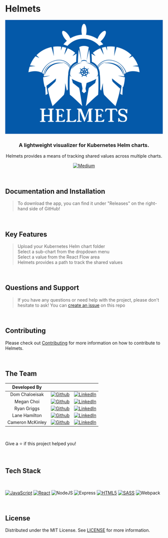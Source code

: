 # Helmets

<div align="center">

<img src="./github_assets/img/Helmets_logo_background.jpg" width="600" >

### A lightweight visualizer for Kubernetes Helm charts.

Helmets provides a means of tracking shared values across multiple charts.

[![Medium](https://img.shields.io/badge/-Medium-black.svg?style=for-the-badge&logo=medium&logoColor=black&colorB=white)]()

</div>

<br>

## Documentation and Installation

> To download the app, you can find it under "Releases" on the right-hand side of GitHub!

<br>

## Key Features

> Upload your Kubernetes Helm chart folder
> <br>
> Select a sub-chart from the dropdown menu
> <br>
> Select a value from the React Flow area
> <br>
> Helmets provides a path to track the shared values

<br>

## Questions and Support

> If you have any questions or need help with the project, please don't hesitate to ask! You can <a href="https://github.com/oslabs-beta/helmets/issues">create an issue</a> on this repo

<br>

## Contributing

Please check out [Contributing](CONTRIBUTING.md) for more information on how to contribute to Helmets.

<br>

## The Team

|   Developed By   |                                                                                                                                                |                                                                                                                                                                   |
| :--------------: | :--------------------------------------------------------------------------------------------------------------------------------------------: | :---------------------------------------------------------------------------------------------------------------------------------------------------------------: |
|  Dom Chaloeisak  |   [![Github](https://img.shields.io/badge/github-%23121011.svg?style=for-the-badge&logo=github&logoColor=white)](https://github.com/domc13)    |           [![LinkedIn](https://img.shields.io/badge/LinkedIn-%230077B5.svg?logo=linkedin&logoColor=white)](https://www.linkedin.com/in/dom-chaloeisak/)           |
|    Megan Choi    |   [![Github](https://img.shields.io/badge/github-%23121011.svg?style=for-the-badge&logo=github&logoColor=white)](https://github.com/mgnchoi)   |              [![LinkedIn](https://img.shields.io/badge/LinkedIn-%230077B5.svg?logo=linkedin&logoColor=white)](https://www.linkedin.com/in/mgnchoi/)               |
|   Ryan Griggs    |  [![Github](https://img.shields.io/badge/github-%23121011.svg?style=for-the-badge&logo=github&logoColor=white)](https://github.com/R-Griggs)   |       [![LinkedIn](https://img.shields.io/badge/LinkedIn-%230077B5.svg?logo=linkedin&logoColor=white)](https://www.linkedin.com/in/ryan-griggs-03318525a/)        |
|  Lane Hamilton   |  [![Github](https://img.shields.io/badge/github-%23121011.svg?style=for-the-badge&logo=github&logoColor=white)](https://github.com/LaneEcho)   |          [![LinkedIn](https://img.shields.io/badge/LinkedIn-%230077B5.svg?logo=linkedin&logoColor=white)](https://www.linkedin.com/in/aleyna-hamilton/)           |
| Cameron McKinley | [![Github](https://img.shields.io/badge/github-%23121011.svg?style=for-the-badge&logo=github&logoColor=white)](https://github.com/dev-cameron) | [![LinkedIn](https://img.shields.io/badge/LinkedIn-%230077B5.svg?logo=linkedin&logoColor=white)](https://www.linkedin.com/in/cameron-mckinley-pmp-csm-36198210b/) |

<br>

Give a ⭐️ if this project helped you!

<br>

## Tech Stack

<br>

[![JavaScript][JavaScript]][JavaScript-url] [![React][React.js]][React-url] ![NodeJS](https://img.shields.io/badge/node.js-6DA55F?style=for-the-badge&logo=node.js&logoColor=white) ![Express](https://img.shields.io/badge/Express.js-000000?style=for-the-badge&logo=express&logoColor=white) [![HTML5][HTML5]][HTML5-url] [![SASS][SASS]][SASS-url] ![Webpack](https://img.shields.io/badge/webpack-%238DD6F9.svg?style=for-the-badge&logo=webpack&logoColor=black)

<br>

## License

Distributed under the MIT License. See [LICENSE](LICENSE) for more information.

<br>

[React.js]: https://img.shields.io/badge/react-%2320232a.svg?style=for-the-badge&logo=react&logoColor=%2361DAFB
[React-url]: https://reactjs.org/
[JavaScript]: https://img.shields.io/badge/javascript-%23323330.svg?style=for-the-badge&logo=javascript&logoColor=%23F7DF1E
[JavaScript-url]: https://www.javascript.com/
[HTML5]: https://img.shields.io/badge/html5-%23E34F26.svg?style=for-the-badge&logo=html5&logoColor=white
[HTML5-url]: https://developer.mozilla.org/en-US/docs/Web/HTML/
[SASS]: https://img.shields.io/badge/SASS-hotpink.svg?style=for-the-badge&logo=SASS&logoColor=white
[SASS-url]: https://sass-lang.com/
